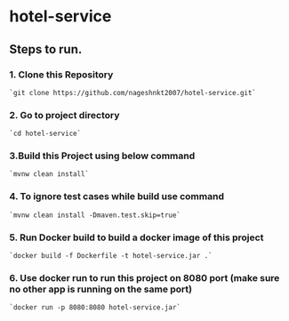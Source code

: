 # hotel-service

## Steps to run.


  ### 1. Clone this Repository
  
  
    `git clone https://github.com/nageshnkt2007/hotel-service.git`
    
    
  ### 2. Go to project directory
    `cd hotel-service`
  ### 3.Build this Project using below command
    `mvnw clean install`
    
    
  ### 4. To ignore test cases while build use command
    `mvnw clean install -Dmaven.test.skip=true`
    
    
  ### 5. Run Docker build to build a docker image of this project
    `docker build -f Dockerfile -t hotel-service.jar .`
    
    
  ### 6. Use docker run to run this project on 8080 port (make sure no other app is running on the same port)
    `docker run -p 8080:8080 hotel-service.jar`
